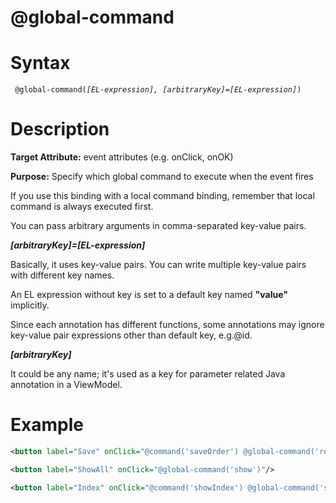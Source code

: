 # @global-command

Syntax
======

` @global-command(`*`[EL-expression], [arbitraryKey]=[EL-expression]`*`) `

Description
===========

**Target Attribute:** event attributes (e.g. onClick, onOK)

**Purpose:** Specify which global command to execute when the event fires

If you use this binding with a local command binding, remember that local command is always executed first.

You can pass arbitrary arguments in comma-separated key-value pairs.

***[arbitraryKey]=[EL-expression]***

Basically, it uses key-value pairs. You can write multiple key-value pairs with different key names.

An EL expression without key is set to a default key named **"value"** implicitly.

Since each annotation has different functions, some annotations may ignore key-value pair expressions other than default key, e.g.@id.

***[arbitraryKey]***

It could be any name; it's used as a key for parameter related Java annotation in a ViewModel.

Example
=======

``` xml
<button label="Save" onClick="@command('saveOrder') @global-command('refresh')"/>

<button label="ShowAll" onClick="@global-command('show')"/>

<button label="Index" onClick="@command('showIndex') @global-command('showIndex', index=10, keyword='myKeyword')"/>
```
